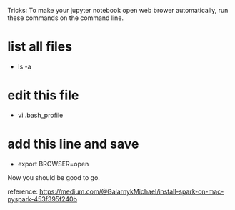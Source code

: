 Tricks:
To make your jupyter notebook open web brower automatically, run these commands on the command line. 
# list all files 
- ls -a 
# edit this file 
- vi .bash_profile
# add this line and save
- export BROWSER=open

Now you should be good to go. 

reference: https://medium.com/@GalarnykMichael/install-spark-on-mac-pyspark-453f395f240b
